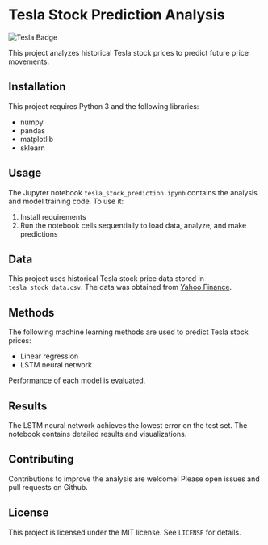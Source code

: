 # Tesla Stock Prediction Analysis
![Tesla Badge](https://img.shields.io/badge/Tesla-CC0000?style=for-the-badge&logo=Tesla&logoColor=white&color=red)

This project analyzes historical Tesla stock prices to predict future price movements.

## Installation

This project requires Python 3 and the following libraries:

- numpy
- pandas 
- matplotlib
- sklearn


## Usage

The Jupyter notebook `tesla_stock_prediction.ipynb` contains the analysis and model training code. To use it:

1. Install requirements
2. Run the notebook cells sequentially to load data, analyze, and make predictions

## Data

This project uses historical Tesla stock price data stored in `tesla_stock_data.csv`. The data was obtained from [Yahoo Finance](https://finance.yahoo.com/). 

## Methods

The following machine learning methods are used to predict Tesla stock prices:

- Linear regression
- LSTM neural network

Performance of each model is evaluated.

## Results

The LSTM neural network achieves the lowest error on the test set. The notebook contains detailed results and visualizations.

## Contributing

Contributions to improve the analysis are welcome! Please open issues and pull requests on Github.

## License

This project is licensed under the MIT license. See `LICENSE` for details.
